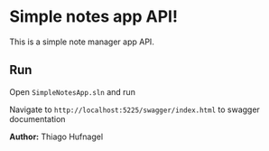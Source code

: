 # Simple notes app API!

This is a simple note manager app API.

## Run

Open `SimpleNotesApp.sln` and run

Navigate to `http://localhost:5225/swagger/index.html` to swagger documentation

**Author:**
Thiago Hufnagel
